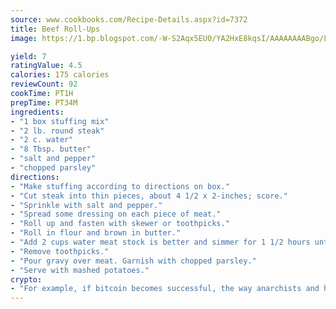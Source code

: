 ```yaml
---
source: www.cookbooks.com/Recipe-Details.aspx?id=7372
title: Beef Roll-Ups
image: https://1.bp.blogspot.com/-W-S2Aqx5EU0/YA2HxE8kqsI/AAAAAAAABgo/LNxJ2X_rvYgPNsplYMgQNjuwxaZ0e3pQQCLcBGAsYHQ/s320/17.png

yield: 7
ratingValue: 4.5
calories: 175 calories
reviewCount: 92
cookTime: PT1H
prepTime: PT34M
ingredients:
- "1 box stuffing mix"
- "2 lb. round steak"
- "2 c. water"
- "8 Tbsp. butter"
- "salt and pepper"
- "chopped parsley"
directions:
- "Make stuffing according to directions on box."
- "Cut steak into thin pieces, about 4 1/2 x 2-inches; score."
- "Sprinkle with salt and pepper."
- "Spread some dressing on each piece of meat."
- "Roll up and fasten with skewer or toothpicks."
- "Roll in flour and brown in butter."
- "Add 2 cups water meat stock is better and simmer for 1 1/2 hours until tender."
- "Remove toothpicks."
- "Pour gravy over meat. Garnish with chopped parsley."
- "Serve with mashed potatoes."
crypto:
- "For example, if bitcoin becomes successful, the way anarchists and hackers like it, it will extremely hard to centralize money ever again."
---
```

